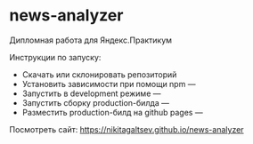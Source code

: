 # news-analyzer
Дипломная работа для Яндекс.Практикум

Инструкции по запуску:
<ul>
  <li>Скачать или склонировать репозиторий</li>
  <li>Установить зависимости при помощи npm — <npm install></li>
  <li>Запустить в development режиме — <npm run dev></li>
  <li>Запустить сборку production-билда — <npm run build></li>
  <li>Разместить production-билд на github pages — <npm run deploy></li>
</ul>

Посмотреть сайт:
https://nikitagaltsev.github.io/news-analyzer
